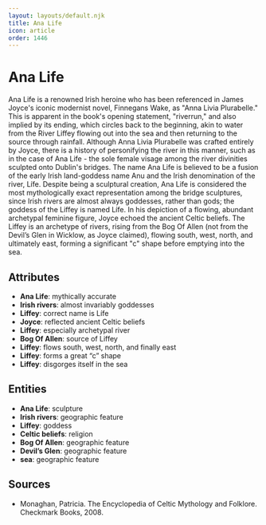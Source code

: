 ```yaml
---
layout: layouts/default.njk
title: Ana Life
icon: article
order: 1446
---
```

# Ana Life

Ana Life is a renowned Irish heroine who has been referenced in James Joyce's iconic modernist novel, Finnegans Wake, as "Anna Livia Plurabelle." This is apparent in the book's opening statement, "riverrun," and also implied by its ending, which circles back to the beginning, akin to water from the River Liffey flowing out into the sea and then returning to the source through rainfall. Although Anna Livia Plurabelle was crafted entirely by Joyce, there is a history of personifying the river in this manner, such as in the case of Ana Life - the sole female visage among the river divinities sculpted onto Dublin's bridges. The name Ana Life is believed to be a fusion of the early Irish land-goddess name Anu and the Irish denomination of the river, Lífe. Despite being a sculptural creation, Ana Life is considered the most mythologically exact representation among the bridge sculptures, since Irish rivers are almost always goddesses, rather than gods; the goddess of the Liffey is named Lífe. In his depiction of a flowing, abundant archetypal feminine figure, Joyce echoed the ancient Celtic beliefs. The Liffey is an archetype of rivers, rising from the Bog Of Allen (not from the Devil’s Glen in Wicklow, as Joyce claimed), flowing south, west, north, and ultimately east, forming a significant "c" shape before emptying into the sea.

## Attributes

- **Ana Life**: mythically accurate
- **Irish rivers**: almost invariably goddesses
- **Liffey**: correct name is Lífe
- **Joyce**: reflected ancient Celtic beliefs
- **Liffey**: especially archetypal river
- **Bog Of Allen**: source of Liffey
- **Liffey**: flows south, west, north, and finally east
- **Liffey**: forms a great “c” shape
- **Liffey**: disgorges itself in the sea

## Entities

- **Ana Life**: sculpture
- **Irish rivers**: geographic feature
- **Liffey**: goddess
- **Celtic beliefs**: religion
- **Bog Of Allen**: geographic feature
- **Devil’s Glen**: geographic feature
- **sea**: geographic feature

## Sources

- Monaghan, Patricia. The Encyclopedia of Celtic Mythology and Folklore. Checkmark Books, 2008.

